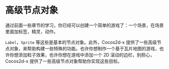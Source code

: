 # 高级节点对象

通过前面一些章节的学习，你已经可以创建一个简单的游戏了：一个场景，在场景里面加标签，精灵，动作。

`Label`，`Sprite` 等这些是基本的节点对象。此外，Cocos2d-x 提供了一些高级节点对象，来帮助构建一些特殊的功能。也许你想制作一个基于瓦片地图的游戏，也许你想添加粒子效果，也许你想在游戏中添加一个 2D 滚动的边栏，别担心，Cocos2d-x 提供了一些高级节点对象帮助你实现这些目标。
